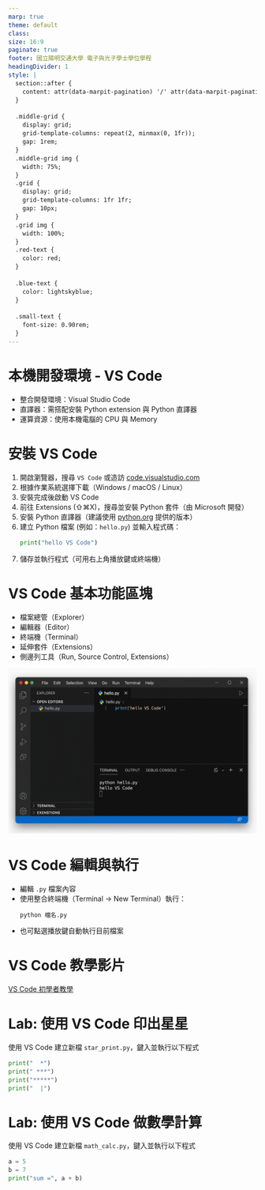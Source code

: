 ```yaml
---
marp: true
theme: default
class: 
size: 16:9
paginate: true
footer: 國立陽明交通大學 電子與光子學士學位學程
headingDivider: 1
style: |
  section::after {
    content: attr(data-marpit-pagination) '/' attr(data-marpit-pagination-total);
  }

  .middle-grid {
    display: grid;
    grid-template-columns: repeat(2, minmax(0, 1fr));
    gap: 1rem;
  }
  .middle-grid img {
    width: 75%;
  }
  .grid {
    display: grid;
    grid-template-columns: 1fr 1fr;
    gap: 10px;
  }
  .grid img {
    width: 100%;
  }
  .red-text {
    color: red;
  }

  .blue-text {
    color: lightskyblue;  
  }

  .small-text {
    font-size: 0.90rem;
  }
---
```

# 本機開發環境 - VS Code
+ 整合開發環境：Visual Studio Code  
+ 直譯器：需搭配安裝 Python extension 與 Python 直譯器  
+ 運算資源：使用本機電腦的 CPU 與 Memory

# 安裝 VS Code
1. 開啟瀏覽器，搜尋 `VS Code` 或造訪 [code.visualstudio.com](https://code.visualstudio.com)  
2. 根據作業系統選擇下載（Windows / macOS / Linux）  
3. 安裝完成後啟動 VS Code  
4. 前往 Extensions (⇧⌘X)，搜尋並安裝 Python 套件（由 Microsoft 開發）  
5. 安裝 Python 直譯器（建議使用 [python.org](https://python.org) 提供的版本）  
6. 建立 Python 檔案 (例如：`hello.py`) 並輸入程式碼：
   ```python
   print("hello VS Code")
   ```
7. 儲存並執行程式（可用右上角播放鍵或終端機）

# VS Code 基本功能區塊
+ 檔案總管（Explorer）
+ 編輯器（Editor）
+ 終端機（Terminal）
+ 延伸套件（Extensions）
+ 側邊列工具（Run, Source Control, Extensions）

![bg right 70% w: 100%](../files/image/vscode_screen.png)

# VS Code 編輯與執行
+ 編輯 `.py` 檔案內容
+ 使用整合終端機（Terminal → New Terminal）執行：
   ```
   python 檔名.py
   ```
+ 也可點選播放鍵自動執行目前檔案

# VS Code 教學影片
[VS Code 初學者教學](https://youtu.be/HkFlM73G-hk)

# Lab: 使用 VS Code 印出星星
使用 VS Code 建立新檔 `star_print.py`，鍵入並執行以下程式
```python
print("  *")
print(" ***")
print("*****")
print("  |")
```

# Lab: 使用 VS Code 做數學計算
使用 VS Code 建立新檔 `math_calc.py`，鍵入並執行以下程式
```python
a = 5
b = 7
print("sum =", a + b)
```
